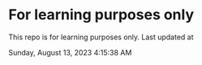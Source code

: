 # For learning purposes only
This repo is for learning purposes only.
Last updated at

Sunday, August 13, 2023 4:15:38 AM

